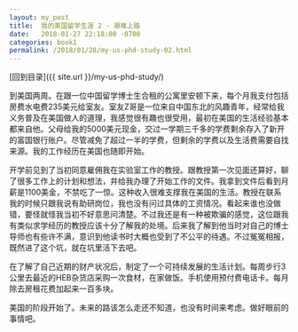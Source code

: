 ```yaml
---
layout: my_post
title:  我的美国留学生涯 2 - 艰难上路
date:   2018-01-27 22:18:00 -0700
categories: book1
permalink: /2018/01/28/my-us-phd-study-02.html
---
```


[回到目录]({{ site.url }}/my-us-phd-study/)

到美国两周。在跟一位中国留学博士生合租的公寓里安顿下来，每个月我支付包括房费水电费235美元给室友。室友Z哥是一位来自中国东北的风趣青年，经常给我义务普及在美国做人的道理，我感觉很有趣也很受用，最初在美国的生活经验基本都来自他。父母给我的5000美元现金，交过一学期三千多的学费剩余存入了新开的富国银行账户。尽管减免了超过一半的学费，但剩余的学费以及生活费需要自找来源。我的工作经历在美国也随即开始。

开学前见到了当初同意雇佣我在实验室工作的教授。跟教授第一次见面还算好，聊了很多工作上的计划和想法，并给我办理了开始工作的文件。我拿到文件后看到月薪是1100美金，不禁吃了一惊。这种收入很难支撑我在美国的生活。教授在联系我的时候只跟我说有助研岗位，我也没有问过具体的工资情况。看起来谁也没做错，要怪就怪我当初不好意思问清楚。不过我还是有一种被欺骗的感觉，这位跟我有类似求学经历的教授应该十分了解我的处境。后来我了解到他当时对自己的博士导师也有些许不满，意识到他读书时大概也受到了不公平的待遇。不过冤冤相报，既然进了这个坑，就在坑里活下去吧。

在了解了自己近期的财产状况后，制定了一个可持续发展的生活计划。每周步行3公里去最近的HEB杂货店采购一次食材，在家做饭。手机使用预付费电话卡。每月除去房租花费加起来一百多块。

美国的阶段开始了。未来的路该怎么走还不知道，也没有时间来考虑。做好眼前的事情吧。
